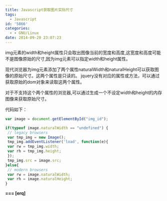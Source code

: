 ```yaml
---
title: Javascript获取图片实际尺寸
tags:
  - Javascript
id: '5866'
categories:
  - - GNU/Linux
date: 2014-09-20 23:07:23
---
```



<!-- more -->
img元素的width和height属性只会取出图像当前的宽度和高度,这宽度和高度可能不是图像原始的尺寸,因为img元素可以指定width和height属性。

现代浏览器为img元素添加了两个属性naturalWidth和naturalHeight可以获取图像的原始尺寸。这两个属性是只读的。
jquery没有对应的属性或方法，可以通过获取原始的dom对象来读取这两个属性。

对于不支持这个两个属性的浏览器,可以通过生成一个不设定width和height的内存图像来获取原始尺寸。

代码如下：
```js
var image = document.getElementById("img_id");

if(typeof image.naturalWidth == "undefined") {
 // legacy browsers
 var tmp_img = new Image();
 tmp_img.addEventListener('load', function(e){
 var rw = tmp_img.width;
 var rh = tmp_img.height;
 });
 tmp_img.src = image.src;
}else{
 // modern browsers
 var rw = image.naturalWidth;
 var rh = image.naturalHeight;
}
```

**\===
\[erq\]**